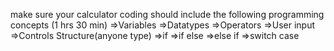 make sure your calculator coding should include the following programming concepts (1 hrs 30 min)
=>Variables
=>Datatypes
=>Operators
=>User input
=>Controls Structure(anyone type)
     =>if
     =>if else
     =>else if
     =>switch case

